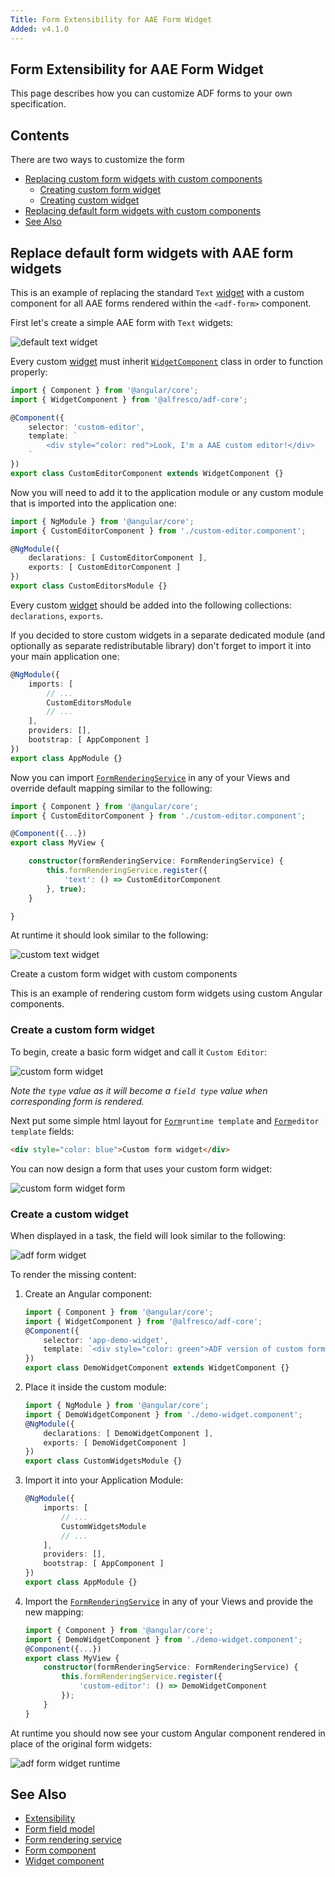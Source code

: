 ```yaml
---
Title: Form Extensibility for AAE Form Widget
Added: v4.1.0
---
```


## Form Extensibility for AAE Form Widget
This page describes how you can customize ADF forms to your own specification.

## Contents
There are two ways to customize the form
-   [Replacing custom form widgets with custom components](#replacing-custom-form-widgets-with-custom-components)
    -   [Creating custom form widget](#creating-custom-form-widget)
    -   [Creating custom widget](#creating-custom-widget)
-   [Replacing default form widgets with custom components](#replacing-default-form-widgets-with-aae-form-widgets)
-   [See Also](#see-also)

## Replace default form widgets with AAE form widgets

This is an example of replacing the standard `Text` [widget](../../lib/testing/src/lib/core/pages/form/widgets/widget.ts) with a custom component for all AAE forms
rendered within the `<adf-form>` component.

First let's create a simple AAE form with `Text` widgets:

![default text widget](../docassets/images/aae-simple-form.png)

Every custom [widget](../../lib/testing/src/lib/core/pages/form/widgets/widget.ts) must inherit [`WidgetComponent`](../insights/components/widget.component.md) class in order to function properly:

```ts
import { Component } from '@angular/core';
import { WidgetComponent } from '@alfresco/adf-core';

@Component({
    selector: 'custom-editor',
    template: `
        <div style="color: red">Look, I'm a AAE custom editor!</div>
    `
})
export class CustomEditorComponent extends WidgetComponent {}
```

Now you will need to add it to the application module or any custom module that is imported into the application one:

```ts
import { NgModule } from '@angular/core';
import { CustomEditorComponent } from './custom-editor.component';

@NgModule({
    declarations: [ CustomEditorComponent ],
    exports: [ CustomEditorComponent ]
})
export class CustomEditorsModule {}
```

Every custom [widget](../../lib/testing/src/lib/core/pages/form/widgets/widget.ts) should be added into the following collections: `declarations`, `exports`.

If you decided to store custom widgets in a separate dedicated module (and optionally as separate redistributable library)
don't forget to import it into your main application one:

```ts
@NgModule({
    imports: [
        // ...
        CustomEditorsModule
        // ...
    ],
    providers: [],
    bootstrap: [ AppComponent ]
})
export class AppModule {}
```

Now you can import [`FormRenderingService`](../core/services/form-rendering.service.md) in any of your Views and override default mapping similar to the following:

```ts
import { Component } from '@angular/core';
import { CustomEditorComponent } from './custom-editor.component';

@Component({...})
export class MyView {

    constructor(formRenderingService: FormRenderingService) {
        this.formRenderingService.register({
            'text': () => CustomEditorComponent
        }, true);
    }

}
```

At runtime it should look similar to the following:

![custom text widget](../docassets/images/aae-simple-override-form.png)

Create a custom form widget with custom components

This is an example of rendering custom form widgets using custom Angular components.

### Create a custom form widget

To begin,  create a basic form widget and call it `Custom Editor`:

![custom form widget](../docassets/images/aae-form-widget.png)

_Note the `type` value as it will become a `field type` value when corresponding form is rendered._

Next put some simple html layout for [`Form`](../../lib/process-services/src/lib/task-list/models/form.model.ts)`runtime template` and [`Form`](../../lib/process-services/src/lib/task-list/models/form.model.ts)`editor template` fields:

```html
<div style="color: blue">Custom form widget</div>
```

You can now design a form that uses your custom form widget:

![custom form widget form](../docassets/images/aae-form-with-widget.png)

### Create a custom widget

When displayed in a task, the field will look similar to the following:

![adf form widget](../docassets/images/aae-unresolved-widget.png)


To render the missing content:

1. Create an Angular component:

    ```ts
    import { Component } from '@angular/core';
    import { WidgetComponent } from '@alfresco/adf-core';
    @Component({
        selector: 'app-demo-widget',
        template: `<div style="color: green">ADF version of custom form widget</div>`
    })
    export class DemoWidgetComponent extends WidgetComponent {}
    ```

2. Place it inside the custom module:

    ```ts
    import { NgModule } from '@angular/core';
    import { DemoWidgetComponent } from './demo-widget.component';
    @NgModule({
        declarations: [ DemoWidgetComponent ],
        exports: [ DemoWidgetComponent ]
    })
    export class CustomWidgetsModule {}
    ```

3. Import it into your Application Module:

    ```ts
    @NgModule({
        imports: [
            // ...
            CustomWidgetsModule
            // ...
        ],
        providers: [],
        bootstrap: [ AppComponent ]
    })
    export class AppModule {}
    ```

4. Import the [`FormRenderingService`](../core/services/form-rendering.service.md) in any of your Views and provide the new mapping:

    ```ts
    import { Component } from '@angular/core';
    import { DemoWidgetComponent } from './demo-widget.component';
    @Component({...})
    export class MyView {
        constructor(formRenderingService: FormRenderingService) {
            this.formRenderingService.register({
                'custom-editor': () => DemoWidgetComponent
            });
        }
    }
    ```

At runtime you should now see your custom Angular component rendered in place of the original form widgets:

![adf form widget runtime](../docassets/images/aae-resolved-widget.png)

## See Also

-   [Extensibility](./extensibility.md)
-   [Form field model](../core/models/form-field.model.md)
-   [Form rendering service](../core/services/form-rendering.service.md)
-   [Form component](../core/components/form.component.md)
-   [Widget component](../insights/components/widget.component.md)
